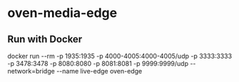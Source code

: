 # oven-media-edge


## Run with Docker

docker run --rm -p 1935:1935 -p 4000-4005:4000-4005/udp -p 3333:3333 -p 3478:3478 -p 8080:8080  -p 8081:8081 -p 9999:9999/udp --network=bridge --name live-edge oven-edge
